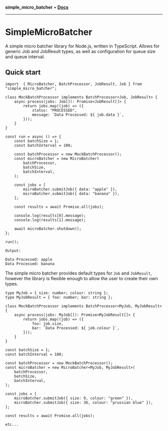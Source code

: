 **simple_micro_batcher** • [**Docs**](globals.md)

***

# SimpleMicroBatcher

A simple micro batcher library for Node.js, written in TypeScript. Allows for generic Job and JobResult types, as well as configuration for queue size and queue interval.

## Quick start
    import  { MicroBatcher, BatchProcessor, JobResult, Job } from "simple_micro_batcher";

    class MockBatchProcessor implements BatchProcessor<Job, JobResult> {
        async process(jobs: Job[]): Promise<JobResult[]> {
            return jobs.map((job) => ({
                status: "PROCESSED",
                message: `Data Processed: ${ job.data }`,
            }));
        }
    }

    const run = async () => {
        const batchSize = 1;
        const batchInterval = 100;

        const batchProcessor = new MockBatchProcessor();
        const microBatcher = new MicroBatcher(
            batchProcessor,
            batchSize,
            batchInterval,
        );

        const jobs = [
            microBatcher.submitJob({ data: "apple" }),
            microBatcher.submitJob({ data: "banana" }),
        ];

        const results = await Promise.all(jobs);

        console.log(results[0].message);
        console.log(results[1].message);

        await microBatcher.shutdown();
    };

    run();

    Output:

    Data Processed: apple
    Data Processed: banana

The simple micro batcher provides default types for `Job` and `JobResult`, however the library is flexible enough to allow the user to create their own types.

    type MyJob = { size: number; colour: string };
    type MyJobResult = { foo: number; bar: string };

    class MockBatchProcessor implements BatchProcessor<MyJob, MyJobResult> {
        async process(jobs: MyJob[]): Promise<MyJobResult[]> {
            return jobs.map((job) => ({
                foo: job.size,
                bar: `Data Processed: ${ job.colour }`,
            }));
        }
    }

    const batchSize = 1;
    const batchInterval = 100;

    const batchProcessor = new MockBatchProcessor();
    const microBatcher = new MicroBatcher<MyJob, MyJobResult>(
        batchProcessor,
        batchSize,
        batchInterval,
    );

    const jobs = [
        microBatcher.submitJob({ size: 9, colour: "green" }),
        microBatcher.submitJob({ size: 36, colour: "prussian blue" }),
    ];

    const results = await Promise.all(jobs);

    etc...
